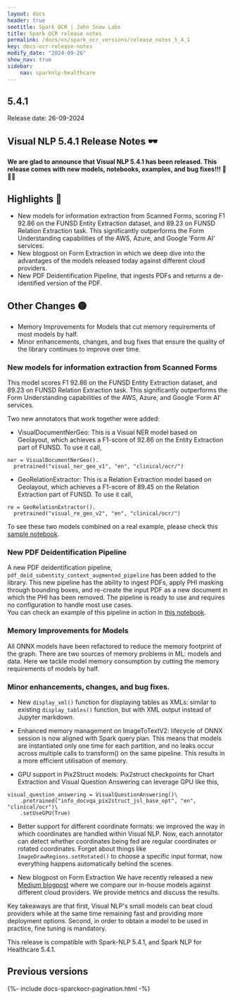 ```yaml
---
layout: docs
header: true
seotitle: Spark OCR | John Snow Labs
title: Spark OCR release notes
permalink: /docs/en/spark_ocr_versions/release_notes_5_4_1
key: docs-ocr-release-notes
modify_date: "2024-09-26"
show_nav: true
sidebar:
    nav: sparknlp-healthcare
---
```


<div class="h3-box" markdown="1">

## 5.4.1

Release date: 26-09-2024

## Visual NLP 5.4.1 Release Notes 🕶️

**We are glad to announce that Visual NLP 5.4.1 has been released. 
This release comes with new models, notebooks, examples, and bug fixes!!! 📢📢📢**

</div><div class="h3-box" markdown="1">

## Highlights 🔴

* New models for information extraction from Scanned Forms, scoring F1 92.86 on the FUNSD Entity Extraction dataset, and 89.23 on FUNSD Relation Extraction task. This significantly outperforms the Form Understanding capabilities of the AWS, Azure, and Google ‘Form AI’ services.
* New blogpost on Form Extraction in which we deep dive into the advantages of the models released today against different cloud providers.
* New PDF Deidentification Pipeline, that ingests PDFs and returns a de-identified version of the PDF.

## Other Changes 🟡
* Memory Improvements for Models that cut memory requirements of most models by half.
* Minor enhancements, changes, and bug fixes that ensure the quality of the library continues to improve over time.

</div><div class="h3-box" markdown="1">

### New models for information extraction from Scanned Forms
This model scores F1 92.86 on the FUNSD Entity Extraction dataset, and 89.23 on FUNSD Relation Extraction task. This significantly outperforms the Form Understanding capabilities of the AWS, Azure, and Google ‘Form AI’ services.

Two new annotators that work together were added:


* VisualDocumentNerGeo: This is a Visual NER model based on Geolayout, which achieves a F1-score of 92.86 on the Entity Extraction part of FUNSD. To use it call,
```
ner = VisualDocumentNerGeo().
  pretrained("visual_ner_geo_v1", "en", "clinical/ocr/")
```

* GeoRelationExtractor: This is a Relation Extraction model based on Geolayout, which achieves a F1-score of 89.45 on the Relation Extraction part of FUNSD. To use it call,

```
re = GeoRelationExtractor().
  pretrained("visual_re_geo_v2", "en", "clinical/ocr/")
```

To see these two models combined on a real example, please check this [sample notebook](https://github.com/JohnSnowLabs/visual-nlp-workshop/blob/master/jupyter/FormRecognition/FormRecognitionGeo.ipynb).

</div><div class="h3-box" markdown="1">

### New PDF Deidentification Pipeline
A new PDF deidentification pipeline, `pdf_deid_subentity_context_augmented_pipeline` has been added to the library. This new pipeline has the ability to ingest PDFs, apply PHI masking through bounding boxes, and re-create the input PDF as a new document in which the PHI has been removed. The pipeline is ready to use and requires no configuration to handle most use cases.</br>
You can check an example of this pipeline in action in [this notebook](https://github.com/JohnSnowLabs/visual-nlp-workshop/blob/master/jupyter/SparkOcrPdfDeidSubentityContextAugmentedPipeline.ipynb).

</div><div class="h3-box" markdown="1">

###  Memory Improvements for Models

All ONNX models have been refactored to reduce the memory footprint of the graph. There are two sources of memory problems in ML: models and data. Here we tackle model memory consumption by cutting the memory requirements of models by half.

</div><div class="h3-box" markdown="1">

### Minor enhancements, changes, and bug fixes.

* New `display_xml()` function for displaying tables as XMLs: similar to existing `display_tables()` function, but with XML output instead of Jupyter markdown.

* Enhanced memory management on ImageToTextV2: lifecycle of ONNX session is now aligned with Spark query plan. This means that models are instantiated only one time for each partition, and no leaks occur across multiple calls to transform() on the same pipeline. This results in a more efficient utilisation of memory.

* GPU support in Pix2Struct models: Pix2struct checkpoints for Chart Extraction and Visual Question Answering can leverage GPU like this,

```
visual_question_answering = VisualQuestionAnswering()\
    .pretrained("info_docvqa_pix2struct_jsl_base_opt", "en", "clinical/ocr")\
    .setUseGPU(True)
```

* Better support for different coordinate formats: we improved the way in which coordinates are handled within Visual NLP. Now, each annotator can detect whether coordinates being fed are regular coordinates or rotated coordinates. Forget about things like `ImageDrawRegions.setRotated()` to choose a specific input format, now everything happens automatically behind the scenes.

 * New blogpost on Form Extraction
We have recently released a new [Medium blogpost](https://medium.com/john-snow-labs/visual-document-understanding-benchmark-comparative-analysis-of-in-house-and-cloud-based-form-75f6fbf1ae5f) where we compare our in-house models against different cloud providers. We provide metrics and discuss the results.

Key takeaways are that first, Visual NLP's small models can beat cloud providers while at the same time remaining fast and providing more deployment options. Second, in order to obtain a model to be used in practice, fine tuning is mandatory.
 

This release is compatible with Spark-NLP 5.4.1, and Spark NLP for Healthcare 5.4.1.

</div><div class="h3-box" markdown="1">

## Previous versions

</div>

{%- include docs-sparckocr-pagination.html -%}
